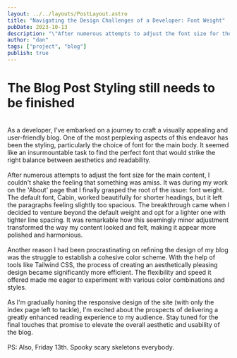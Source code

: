 ```yaml
---
layout: ../../layouts/PostLayout.astro
title: "Navigating the Design Challenges of a Developer: Font Weight"
pubDate: 2023-10-13
description: "\"After numerous attempts to adjust the font size for the main content, I couldn't shake the feeling that something was amiss.\""
author: "dan"
tags: ["project", "blog"]
publish: true
---
```


# The Blog Post Styling still needs to be finished
\
As a developer, I've embarked on a journey to craft a visually appealing and user-friendly blog. One of the most perplexing aspects of this endeavor has been the styling, particularly the choice of font for the main body. It seemed like an insurmountable task to find the perfect font that would strike the right balance between aesthetics and readability.
\
\
After numerous attempts to adjust the font size for the main content, I couldn't shake the feeling that something was amiss. It was during my work on the 'About' page that I finally grasped the root of the issue: font weight. The default font, Cabin, worked beautifully for shorter headings, but it left the paragraphs feeling slightly too spacious. The breakthrough came when I decided to venture beyond the default weight and opt for a lighter one with tighter line spacing. It was remarkable how this seemingly minor adjustment transformed the way my content looked and felt, making it appear more polished and harmonious.
\
\
Another reason I had been procrastinating on refining the design of my blog was the struggle to establish a cohesive color scheme. With the help of tools like Tailwind CSS, the process of creating an aesthetically pleasing design became significantly more efficient. The flexibility and speed it offered made me eager to experiment with various color combinations and styles.
\
\
As I'm gradually honing the responsive design of the site (with only the index page left to tackle), I'm excited about the prospects of delivering a greatly enhanced reading experience to my audience. Stay tuned for the final touches that promise to elevate the overall aesthetic and usability of the blog.
\
\
PS: Also, Friday 13th. Spooky scary skeletons everybody.
